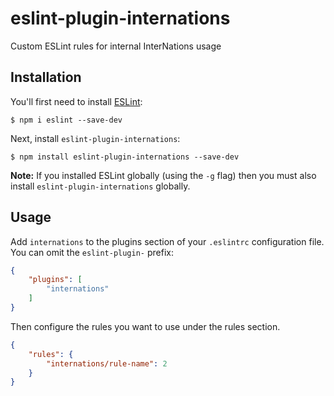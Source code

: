 # eslint-plugin-internations

Custom ESLint rules for internal InterNations usage

## Installation

You'll first need to install [ESLint](http://eslint.org):

```
$ npm i eslint --save-dev
```

Next, install `eslint-plugin-internations`:

```
$ npm install eslint-plugin-internations --save-dev
```

**Note:** If you installed ESLint globally (using the `-g` flag) then you must also install `eslint-plugin-internations` globally.

## Usage

Add `internations` to the plugins section of your `.eslintrc` configuration file. You can omit the `eslint-plugin-` prefix:

```json
{
    "plugins": [
        "internations"
    ]
}
```

Then configure the rules you want to use under the rules section.

```json
{
    "rules": {
        "internations/rule-name": 2
    }
}
```
